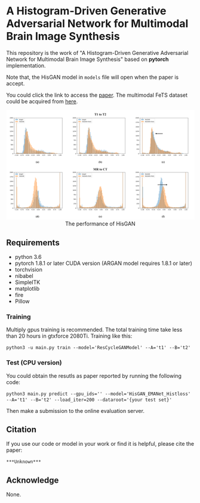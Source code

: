 # A Histogram-Driven Generative Adversarial Network for Multimodal Brain Image Synthesis

This repository is the work of "A Histogram-Driven Generative Adversarial Network for Multimodal Brain Image Synthesis" based on **pytorch** implementation. 

Note that, the HisGAN model in `models` file will open when the paper is accept.

You could click the link to access the [paper](https://arxiv.org/). The multimodal FeTS dataset could be acquired from [here](https://github.com/FETS-AI/Challenge).


<div  align="center">  
 <img src="https://github.com/JalexDooo/HisGAN/blob/main/prepare/figure.png"
     align=center/>
</div>

<center>The performance of HisGAN</center>


## Requirements
- python 3.6
- pytorch 1.8.1 or later CUDA version (ARGAN model requires 1.8.1 or later)
- torchvision
- nibabel
- SimpleITK
- matplotlib
- fire
- Pillow


### Training

Multiply gpus training is recommended. The total training time take less than 20 hours in gtxforce 2080Ti. Training like this:

```
python3 -u main.py train --model='ResCycleGANModel' --A='t1' --B='t2'
```

### Test (CPU version)

You could obtain the resutls as paper reported by running the following code:

```
python3 main.py predict --gpu_ids='' --model='HisGAN_EMANet_Histloss' --A='t1' --B='t2' --load_iter=200 --dataroot='{your test set}'
```
Then make a submission to the online evaluation server.

## Citation

If you use our code or model in your work or find it is helpful, please cite the paper:
```
***Unknown***
```

## Acknowledge
None.

